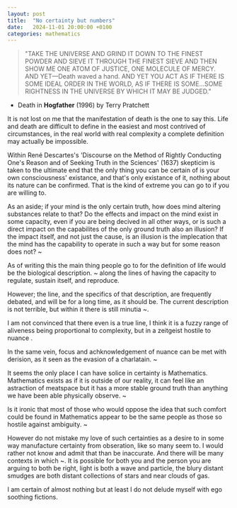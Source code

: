 ```yaml
---
layout: post
title:  "No certainty but numbers"
date:   2024-11-01 20:00:00 +0100
categories: mathematics
---
```

> "TAKE THE UNIVERSE AND GRIND IT DOWN TO THE FINEST POWDER AND SIEVE IT THROUGH THE FINEST SIEVE AND THEN SHOW ME ONE ATOM OF JUSTICE, ONE MOLECULE OF MERCY. AND YET—Death waved a hand. AND YET YOU ACT AS IF THERE IS SOME IDEAL ORDER IN THE WORLD, AS IF THERE IS SOME...SOME RIGHTNESS IN THE UNIVERSE BY WHICH IT MAY BE JUDGED."  
- Death in **Hogfather** (1996) by Terry Pratchett

It is not lost on me that the manifestation of death is the one to say this. Life and death are difficult to define in the easiest and most contrived of circumstances, in the real world with real complexity a complete definition may actually be impossible.

Within René Descartes's 'Discourse on the Method of Rightly Conducting One's Reason and of Seeking Truth in the Sciences' (1637) skepticim is taken to the ultimate end that the only thing you can be certain of is your own consciousness' existance, and that's only existance of it, nothing about its nature can be confirmed. That is the kind of extreme you can go to if you are willing to.

As an aside; if your mind is the only certain truth, how does mind altering substances relate to that? Do the effects and impact on the mind exist in some capacity, even if you are being decived in all other ways, or is such a direct impact on the capabilites of the only ground truth also an illusion? If the impact itself, and not just the cause, is an illusion is the implecation that the mind has the capability to operate in such a way but for some reason does not? ~

As of writing this the main thing people go to for the definition of life would be the biological description. ~ along the lines of having the capacity to regulate, sustain itself, and reproduce.

However; the line, and the specifics of that description, are frequently debated, and will be for a long time, as it should be. The current description is not terrible, but within it there is still minutia ~.

I am not convinced that there even is a true line, I think it is a fuzzy range of aliveness being proportional to complexity, but in a zeitgeist hostile to nuance .

In the same vein, focus and achknowledgement of nuance can be met with derision, as it seen as the evasion of a charlatain. ~

It seems the only place I can have solice in certainty is Mathematics. Mathematics exists as if it is outside of our reality, it can feel like an astraction of meatspace but it has a more stable ground truth than anything we have been able physically observe. ~

Is it ironic that most of those who would oppose the idea that such comfort could be found in Mathematics appear to be the same people as those so hostile against ambiguity. ~

However do not mistake my love of such certainties as a desire to in some way manufacture certainty from obseration, like so many seem to. I would rather not know and admit that than be inaccurate. And there will be many contexts in which ~. It is possible for both you and the person you are arguing to both be right, light is both a wave and particle, the blury distant smudges are both distant collections of stars and near clouds of gas.

I am certain of almost nothing but at least I do not delude myself with ego soothing fictions.

